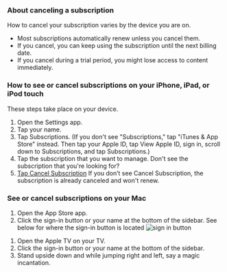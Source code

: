 <!-- query: cancel apple subscription --> 
### About canceling a subscription
How to cancel your subscription varies by the device you are on.
- Most subscriptions automatically renew unless you cancel them.
- If you cancel, you can keep using the subscription until the next billing date.
- If you cancel during a trial period, you might lose access to content immediately. 

<!-- [phrasing] 
* how to cancel a subscription 
* where do I stop a subscription
--> 

<!-- 
say.ask: What type of device are you on?
say.name: device
say.type: single
say.trigger: true
reply.name: deviceType
[reply.values]
* Mac
* AppleTV
* iPhone, iPad, or iPod touch
-->


<!-- say.trigger: same('device', [2])
     say.type: diagnostic
-->
### How to see or cancel subscriptions on your iPhone, iPad, or iPod touch
These steps take place on your device.
1. Open the Settings app.
2. Tap your name.
3. Tap Subscriptions. (If you don't see "Subscriptions," tap "iTunes & App Store" instead. Then tap your Apple ID, tap View Apple ID, sign in, scroll down to Subscriptions, and tap Subscriptions.)
4. Tap the subscription that you want to manage. Don't see the subscription that you're looking for?
5. [Tap Cancel Subscription](https://example.com) If you don’t see Cancel Subscription, the subscription is already canceled and won't renew.



<!-- say.trigger: same('device',[0])
     say.type: diagnostic
-->
### See or cancel subscriptions on your Mac
1. Open the App Store app.
2. Click the sign-in button or your name at the bottom of the sidebar.
See below for where the sign-in button is located 
![sign in button](https://pagesupport.s3.us-west-2.amazonaws.com/jupiter.jpg)


<!-- say.trigger: same('device',[1])
     say.type: diagnostic
-->
1. Open the Apple TV on your TV.
2. Click the sign-in button or your name at the bottom of the sidebar.
3. Stand upside down and while jumping right and left, say a magic incantation.
  